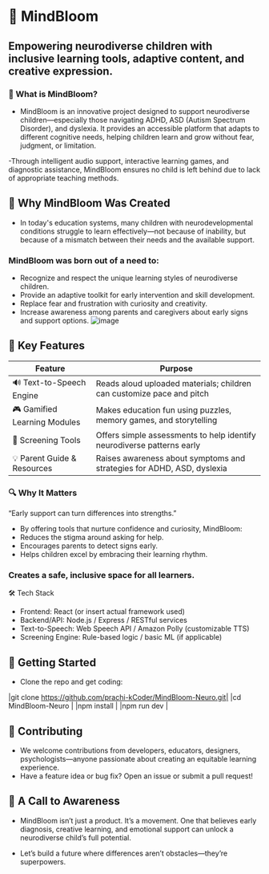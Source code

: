 # 🌱 MindBloom
## Empowering neurodiverse children with inclusive learning tools, adaptive content, and creative expression.

### 🧠 What is MindBloom?
- MindBloom is an innovative project designed to support neurodiverse children—especially those navigating ADHD, ASD (Autism Spectrum Disorder), and dyslexia. It provides an accessible platform that adapts to different cognitive needs, helping children learn and grow without fear, judgment, or limitation.

-Through intelligent audio support, interactive learning games, and diagnostic assistance, MindBloom ensures no child is left behind due to lack of appropriate teaching methods.

## 🎯 Why MindBloom Was Created
- In today's education systems, many children with neurodevelopmental conditions struggle to learn effectively—not because of inability, but because of a mismatch between their needs and the available support.

### MindBloom was born out of a need to:
- Recognize and respect the unique learning styles of neurodiverse children.
- Provide an adaptive toolkit for early intervention and skill development.
- Replace fear and frustration with curiosity and creativity.
- Increase awareness among parents and caregivers about early signs and support options.
![image](https://github.com/user-attachments/assets/d5ddd93e-e30f-4eeb-9043-81f529cdfcee)

## 🚀 Key Features
| Feature	                |     Purpose    |
|-------------------------|------------------|
|🔊 Text-to-Speech Engine	| Reads aloud uploaded materials; children can customize pace and pitch |
|🎮 Gamified Learning Modules|	Makes education fun using puzzles, memory games, and storytelling |
|🧪 Screening Tools    |	Offers simple assessments to help identify neurodiverse patterns early |
|💡 Parent Guide & Resources	| Raises awareness about symptoms and strategies for ADHD, ASD, dyslexia |

### 🔍 Why It Matters
“Early support can turn differences into strengths.”
- By offering tools that nurture confidence and curiosity, MindBloom:
- Reduces the stigma around asking for help.
- Encourages parents to detect signs early.
- Helps children excel by embracing their learning rhythm.

### Creates a safe, inclusive space for all learners.
🛠️ Tech Stack
- Frontend: React (or insert actual framework used)
- Backend/API: Node.js / Express / RESTful services
- Text-to-Speech: Web Speech API / Amazon Polly (customizable TTS)
- Screening Engine: Rule-based logic / basic ML (if applicable)

## 🧪 Getting Started
- Clone the repo and get coding:

|git clone https://github.com/prachi-kCoder/MindBloom-Neuro.git|
|cd MindBloom-Neuro |
|npm install |
|npm run dev |

## 🤝 Contributing
- We welcome contributions from developers, educators, designers, psychologists—anyone passionate about creating an equitable learning experience.
- Have a feature idea or bug fix? Open an issue or submit a pull request!

##  📢 A Call to Awareness
- MindBloom isn’t just a product. It’s a movement. One that believes early diagnosis, creative learning, and emotional support can unlock a neurodiverse child’s full potential.

- Let’s build a future where differences aren’t obstacles—they’re superpowers.
